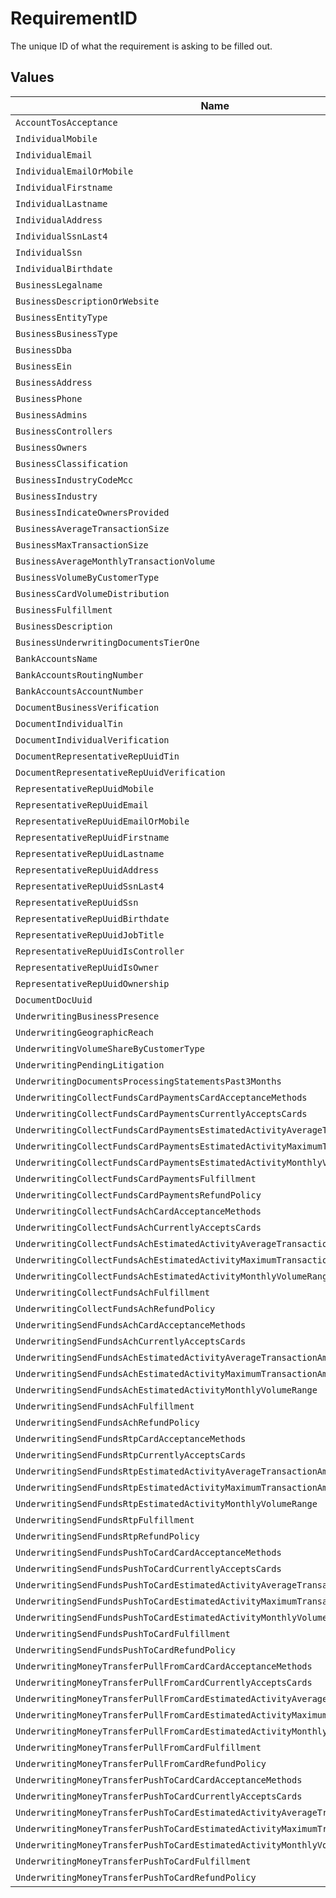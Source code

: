 # RequirementID

The unique ID of what the requirement is asking to be filled out.


## Values

| Name                                                                               | Value                                                                              |
| ---------------------------------------------------------------------------------- | ---------------------------------------------------------------------------------- |
| `AccountTosAcceptance`                                                             | account.tos-acceptance                                                             |
| `IndividualMobile`                                                                 | individual.mobile                                                                  |
| `IndividualEmail`                                                                  | individual.email                                                                   |
| `IndividualEmailOrMobile`                                                          | individual.email-or-mobile                                                         |
| `IndividualFirstname`                                                              | individual.firstname                                                               |
| `IndividualLastname`                                                               | individual.lastname                                                                |
| `IndividualAddress`                                                                | individual.address                                                                 |
| `IndividualSsnLast4`                                                               | individual.ssn-last4                                                               |
| `IndividualSsn`                                                                    | individual.ssn                                                                     |
| `IndividualBirthdate`                                                              | individual.birthdate                                                               |
| `BusinessLegalname`                                                                | business.legalname                                                                 |
| `BusinessDescriptionOrWebsite`                                                     | business.description-or-website                                                    |
| `BusinessEntityType`                                                               | business.entity-type                                                               |
| `BusinessBusinessType`                                                             | business.business-type                                                             |
| `BusinessDba`                                                                      | business.dba                                                                       |
| `BusinessEin`                                                                      | business.ein                                                                       |
| `BusinessAddress`                                                                  | business.address                                                                   |
| `BusinessPhone`                                                                    | business.phone                                                                     |
| `BusinessAdmins`                                                                   | business.admins                                                                    |
| `BusinessControllers`                                                              | business.controllers                                                               |
| `BusinessOwners`                                                                   | business.owners                                                                    |
| `BusinessClassification`                                                           | business.classification                                                            |
| `BusinessIndustryCodeMcc`                                                          | business.industry-code-mcc                                                         |
| `BusinessIndustry`                                                                 | business.industry                                                                  |
| `BusinessIndicateOwnersProvided`                                                   | business.indicate-owners-provided                                                  |
| `BusinessAverageTransactionSize`                                                   | business.average-transaction-size                                                  |
| `BusinessMaxTransactionSize`                                                       | business.max-transaction-size                                                      |
| `BusinessAverageMonthlyTransactionVolume`                                          | business.average-monthly-transaction-volume                                        |
| `BusinessVolumeByCustomerType`                                                     | business.volume-by-customer-type                                                   |
| `BusinessCardVolumeDistribution`                                                   | business.card-volume-distribution                                                  |
| `BusinessFulfillment`                                                              | business.fulfillment                                                               |
| `BusinessDescription`                                                              | business.description                                                               |
| `BusinessUnderwritingDocumentsTierOne`                                             | business.underwriting-documents-tier-one                                           |
| `BankAccountsName`                                                                 | bank-accounts.name                                                                 |
| `BankAccountsRoutingNumber`                                                        | bank-accounts.routing-number                                                       |
| `BankAccountsAccountNumber`                                                        | bank-accounts.account-number                                                       |
| `DocumentBusinessVerification`                                                     | document.business.verification                                                     |
| `DocumentIndividualTin`                                                            | document.individual.tin                                                            |
| `DocumentIndividualVerification`                                                   | document.individual.verification                                                   |
| `DocumentRepresentativeRepUuidTin`                                                 | document.representative.{rep-uuid}.tin                                             |
| `DocumentRepresentativeRepUuidVerification`                                        | document.representative.{rep-uuid}.verification                                    |
| `RepresentativeRepUuidMobile`                                                      | representative.{rep-uuid}.mobile                                                   |
| `RepresentativeRepUuidEmail`                                                       | representative.{rep-uuid}.email                                                    |
| `RepresentativeRepUuidEmailOrMobile`                                               | representative.{rep-uuid}.email-or-mobile                                          |
| `RepresentativeRepUuidFirstname`                                                   | representative.{rep-uuid}.firstname                                                |
| `RepresentativeRepUuidLastname`                                                    | representative.{rep-uuid}.lastname                                                 |
| `RepresentativeRepUuidAddress`                                                     | representative.{rep-uuid}.address                                                  |
| `RepresentativeRepUuidSsnLast4`                                                    | representative.{rep-uuid}.ssn-last4                                                |
| `RepresentativeRepUuidSsn`                                                         | representative.{rep-uuid}.ssn                                                      |
| `RepresentativeRepUuidBirthdate`                                                   | representative.{rep-uuid}.birthdate                                                |
| `RepresentativeRepUuidJobTitle`                                                    | representative.{rep-uuid}.job-title                                                |
| `RepresentativeRepUuidIsController`                                                | representative.{rep-uuid}.is-controller                                            |
| `RepresentativeRepUuidIsOwner`                                                     | representative.{rep-uuid}.is-owner                                                 |
| `RepresentativeRepUuidOwnership`                                                   | representative.{rep-uuid}.ownership                                                |
| `DocumentDocUuid`                                                                  | document.{doc-uuid}                                                                |
| `UnderwritingBusinessPresence`                                                     | underwriting.businessPresence                                                      |
| `UnderwritingGeographicReach`                                                      | underwriting.geographicReach                                                       |
| `UnderwritingVolumeShareByCustomerType`                                            | underwriting.volumeShareByCustomerType                                             |
| `UnderwritingPendingLitigation`                                                    | underwriting.pendingLitigation                                                     |
| `UnderwritingDocumentsProcessingStatementsPast3Months`                             | underwriting.documents.processingStatementsPast3Months                             |
| `UnderwritingCollectFundsCardPaymentsCardAcceptanceMethods`                        | underwriting.collectFunds.cardPayments.cardAcceptanceMethods                       |
| `UnderwritingCollectFundsCardPaymentsCurrentlyAcceptsCards`                        | underwriting.collectFunds.cardPayments.currentlyAcceptsCards                       |
| `UnderwritingCollectFundsCardPaymentsEstimatedActivityAverageTransactionAmount`    | underwriting.collectFunds.cardPayments.estimatedActivity.averageTransactionAmount  |
| `UnderwritingCollectFundsCardPaymentsEstimatedActivityMaximumTransactionAmount`    | underwriting.collectFunds.cardPayments.estimatedActivity.maximumTransactionAmount  |
| `UnderwritingCollectFundsCardPaymentsEstimatedActivityMonthlyVolumeRange`          | underwriting.collectFunds.cardPayments.estimatedActivity.monthlyVolumeRange        |
| `UnderwritingCollectFundsCardPaymentsFulfillment`                                  | underwriting.collectFunds.cardPayments.fulfillment                                 |
| `UnderwritingCollectFundsCardPaymentsRefundPolicy`                                 | underwriting.collectFunds.cardPayments.refundPolicy                                |
| `UnderwritingCollectFundsAchCardAcceptanceMethods`                                 | underwriting.collectFunds.ach.cardAcceptanceMethods                                |
| `UnderwritingCollectFundsAchCurrentlyAcceptsCards`                                 | underwriting.collectFunds.ach.currentlyAcceptsCards                                |
| `UnderwritingCollectFundsAchEstimatedActivityAverageTransactionAmount`             | underwriting.collectFunds.ach.estimatedActivity.averageTransactionAmount           |
| `UnderwritingCollectFundsAchEstimatedActivityMaximumTransactionAmount`             | underwriting.collectFunds.ach.estimatedActivity.maximumTransactionAmount           |
| `UnderwritingCollectFundsAchEstimatedActivityMonthlyVolumeRange`                   | underwriting.collectFunds.ach.estimatedActivity.monthlyVolumeRange                 |
| `UnderwritingCollectFundsAchFulfillment`                                           | underwriting.collectFunds.ach.fulfillment                                          |
| `UnderwritingCollectFundsAchRefundPolicy`                                          | underwriting.collectFunds.ach.refundPolicy                                         |
| `UnderwritingSendFundsAchCardAcceptanceMethods`                                    | underwriting.sendFunds.ach.cardAcceptanceMethods                                   |
| `UnderwritingSendFundsAchCurrentlyAcceptsCards`                                    | underwriting.sendFunds.ach.currentlyAcceptsCards                                   |
| `UnderwritingSendFundsAchEstimatedActivityAverageTransactionAmount`                | underwriting.sendFunds.ach.estimatedActivity.averageTransactionAmount              |
| `UnderwritingSendFundsAchEstimatedActivityMaximumTransactionAmount`                | underwriting.sendFunds.ach.estimatedActivity.maximumTransactionAmount              |
| `UnderwritingSendFundsAchEstimatedActivityMonthlyVolumeRange`                      | underwriting.sendFunds.ach.estimatedActivity.monthlyVolumeRange                    |
| `UnderwritingSendFundsAchFulfillment`                                              | underwriting.sendFunds.ach.fulfillment                                             |
| `UnderwritingSendFundsAchRefundPolicy`                                             | underwriting.sendFunds.ach.refundPolicy                                            |
| `UnderwritingSendFundsRtpCardAcceptanceMethods`                                    | underwriting.sendFunds.rtp.cardAcceptanceMethods                                   |
| `UnderwritingSendFundsRtpCurrentlyAcceptsCards`                                    | underwriting.sendFunds.rtp.currentlyAcceptsCards                                   |
| `UnderwritingSendFundsRtpEstimatedActivityAverageTransactionAmount`                | underwriting.sendFunds.rtp.estimatedActivity.averageTransactionAmount              |
| `UnderwritingSendFundsRtpEstimatedActivityMaximumTransactionAmount`                | underwriting.sendFunds.rtp.estimatedActivity.maximumTransactionAmount              |
| `UnderwritingSendFundsRtpEstimatedActivityMonthlyVolumeRange`                      | underwriting.sendFunds.rtp.estimatedActivity.monthlyVolumeRange                    |
| `UnderwritingSendFundsRtpFulfillment`                                              | underwriting.sendFunds.rtp.fulfillment                                             |
| `UnderwritingSendFundsRtpRefundPolicy`                                             | underwriting.sendFunds.rtp.refundPolicy                                            |
| `UnderwritingSendFundsPushToCardCardAcceptanceMethods`                             | underwriting.sendFunds.pushToCard.cardAcceptanceMethods                            |
| `UnderwritingSendFundsPushToCardCurrentlyAcceptsCards`                             | underwriting.sendFunds.pushToCard.currentlyAcceptsCards                            |
| `UnderwritingSendFundsPushToCardEstimatedActivityAverageTransactionAmount`         | underwriting.sendFunds.pushToCard.estimatedActivity.averageTransactionAmount       |
| `UnderwritingSendFundsPushToCardEstimatedActivityMaximumTransactionAmount`         | underwriting.sendFunds.pushToCard.estimatedActivity.maximumTransactionAmount       |
| `UnderwritingSendFundsPushToCardEstimatedActivityMonthlyVolumeRange`               | underwriting.sendFunds.pushToCard.estimatedActivity.monthlyVolumeRange             |
| `UnderwritingSendFundsPushToCardFulfillment`                                       | underwriting.sendFunds.pushToCard.fulfillment                                      |
| `UnderwritingSendFundsPushToCardRefundPolicy`                                      | underwriting.sendFunds.pushToCard.refundPolicy                                     |
| `UnderwritingMoneyTransferPullFromCardCardAcceptanceMethods`                       | underwriting.moneyTransfer.pullFromCard.cardAcceptanceMethods                      |
| `UnderwritingMoneyTransferPullFromCardCurrentlyAcceptsCards`                       | underwriting.moneyTransfer.pullFromCard.currentlyAcceptsCards                      |
| `UnderwritingMoneyTransferPullFromCardEstimatedActivityAverageTransactionAmount`   | underwriting.moneyTransfer.pullFromCard.estimatedActivity.averageTransactionAmount |
| `UnderwritingMoneyTransferPullFromCardEstimatedActivityMaximumTransactionAmount`   | underwriting.moneyTransfer.pullFromCard.estimatedActivity.maximumTransactionAmount |
| `UnderwritingMoneyTransferPullFromCardEstimatedActivityMonthlyVolumeRange`         | underwriting.moneyTransfer.pullFromCard.estimatedActivity.monthlyVolumeRange       |
| `UnderwritingMoneyTransferPullFromCardFulfillment`                                 | underwriting.moneyTransfer.pullFromCard.fulfillment                                |
| `UnderwritingMoneyTransferPullFromCardRefundPolicy`                                | underwriting.moneyTransfer.pullFromCard.refundPolicy                               |
| `UnderwritingMoneyTransferPushToCardCardAcceptanceMethods`                         | underwriting.moneyTransfer.pushToCard.cardAcceptanceMethods                        |
| `UnderwritingMoneyTransferPushToCardCurrentlyAcceptsCards`                         | underwriting.moneyTransfer.pushToCard.currentlyAcceptsCards                        |
| `UnderwritingMoneyTransferPushToCardEstimatedActivityAverageTransactionAmount`     | underwriting.moneyTransfer.pushToCard.estimatedActivity.averageTransactionAmount   |
| `UnderwritingMoneyTransferPushToCardEstimatedActivityMaximumTransactionAmount`     | underwriting.moneyTransfer.pushToCard.estimatedActivity.maximumTransactionAmount   |
| `UnderwritingMoneyTransferPushToCardEstimatedActivityMonthlyVolumeRange`           | underwriting.moneyTransfer.pushToCard.estimatedActivity.monthlyVolumeRange         |
| `UnderwritingMoneyTransferPushToCardFulfillment`                                   | underwriting.moneyTransfer.pushToCard.fulfillment                                  |
| `UnderwritingMoneyTransferPushToCardRefundPolicy`                                  | underwriting.moneyTransfer.pushToCard.refundPolicy                                 |